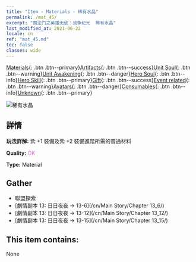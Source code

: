 ```yaml
---
title: "Item - Materials - 稀有水晶"
permalink: /mat_45/
excerpt: "魔法门之英雄无敌：战争纪元  稀有水晶"
last_modified_at: 2021-06-22
locale: cn
ref: "mat_45.md"
toc: false
classes: wide
---
```

 [Materials](/ItemsCN/){: .btn .btn--primary}[Artifacts](/ItemsCN/Artifacts/){: .btn .btn--success}[Unit Soul](/ItemsCN/UnitSoul/){: .btn .btn--warning}[Unit Awakening](/ItemsCN/UnitAwakening/){: .btn .btn--danger}[Hero Soul](/ItemsCN/HeroSoul/){: .btn .btn--info}[Hero Skill](/ItemsCN/HeroSkill/){: .btn .btn--primary}[Gift](/ItemsCN/Gift/){: .btn .btn--success}[Event related](/ItemsCN/Events/){: .btn .btn--warning}[Avatars](/ItemsCN/Avatars/){: .btn .btn--danger}[Consumables](/ItemsCN/Consumables/){: .btn .btn--info}[Unknown](/ItemsCN/Unknown/){: .btn .btn--primary}

 ![稀有水晶](/images/t/i_cailiao_shuijing2.png)

## 詳情
 **玩法詳解:** 紫 +1 裝備及紫 +2 裝備進階所需的普通材料

 **Quality:** <span style="color: #DA70D6">OK</span>

 **Type:** Material

## Gather

*    聯盟探索 
*    [劇情副本 13: 日日夜夜 -> 13-6](/cn/Main Story/Chapter 13_6/) 
*    [劇情副本 13: 日日夜夜 -> 13-12](/cn/Main Story/Chapter 13_12/) 
*    [劇情副本 13: 日日夜夜 -> 13-15](/cn/Main Story/Chapter 13_15/) 

## This item contains:

  None

